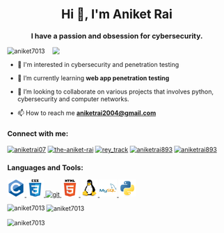 <h1 align="center">Hi 👋, I'm Aniket Rai</h1>
<h3 align="center">I have a passion and obsession for cybersecurity.</h3>
<img align="right" width="400" src="https://www.identityrpg.com/community/uploads/monthly_2018_11/EFC69CFB-1FA9-4D70-B053-CCEC7D033681.thumb.gif.1627beaa8e419ab59f781dce4993187b.gif"> 


<p align="left"> <img src="https://komarev.com/ghpvc/?username=aniket7013&label=Profile%20views&color=0e75b6&style=flat" alt="aniket7013" /> </p>

- 👀 I'm interested in cybersecurity and penetration testing

- 🌱 I’m currently learning **web app penetration testing**

- 💞️ I’m looking to collaborate on various projects that involves python, cybersecurity and computer networks. 

- 📫 How to reach me **aniketrai2004@gmail.com**

<h3 align="left">Connect with me:</h3>
<p align="left">
<a href="https://twitter.com/aniketrai07" target="blank"><img align="center" src="https://raw.githubusercontent.com/rahuldkjain/github-profile-readme-generator/master/src/images/icons/Social/twitter.svg" alt="aniketrai07" height="30" width="40" /></a>
<a href="https://linkedin.com/in/the-aniket-rai" target="blank"><img align="center" src="https://raw.githubusercontent.com/rahuldkjain/github-profile-readme-generator/master/src/images/icons/Social/linked-in-alt.svg" alt="the-aniket-rai" height="30" width="40" /></a>
<a href="https://stackoverflow.com/users/rey_track" target="blank"><img align="center" src="https://raw.githubusercontent.com/rahuldkjain/github-profile-readme-generator/master/src/images/icons/Social/stack-overflow.svg" alt="rey_track" height="30" width="40" /></a>
<a href="https://www.hackerrank.com/aniketrai893" target="blank"><img align="center" src="https://raw.githubusercontent.com/rahuldkjain/github-profile-readme-generator/master/src/images/icons/Social/hackerrank.svg" alt="aniketrai893" height="30" width="40" /></a>
<a href="https://auth.geeksforgeeks.org/user/aniketrai893" target="blank"><img align="center" src="https://raw.githubusercontent.com/rahuldkjain/github-profile-readme-generator/master/src/images/icons/Social/geeks-for-geeks.svg" alt="aniketrai893" height="30" width="40" /></a>
</p>

<h3 align="left">Languages and Tools:</h3>
<p align="left"> <a href="https://www.cprogramming.com/" target="_blank" rel="noreferrer"> <img src="https://raw.githubusercontent.com/devicons/devicon/master/icons/c/c-original.svg" alt="c" width="40" height="40"/> </a> <a href="https://www.w3schools.com/css/" target="_blank" rel="noreferrer"> <img src="https://raw.githubusercontent.com/devicons/devicon/master/icons/css3/css3-original-wordmark.svg" alt="css3" width="40" height="40"/> </a> <a href="https://git-scm.com/" target="_blank" rel="noreferrer"> <img src="https://www.vectorlogo.zone/logos/git-scm/git-scm-icon.svg" alt="git" width="40" height="40"/> </a> <a href="https://www.w3.org/html/" target="_blank" rel="noreferrer"> <img src="https://raw.githubusercontent.com/devicons/devicon/master/icons/html5/html5-original-wordmark.svg" alt="html5" width="40" height="40"/> </a> <a href="https://www.linux.org/" target="_blank" rel="noreferrer"> <img src="https://raw.githubusercontent.com/devicons/devicon/master/icons/linux/linux-original.svg" alt="linux" width="40" height="40"/> </a> <a href="https://www.mysql.com/" target="_blank" rel="noreferrer"> <img src="https://raw.githubusercontent.com/devicons/devicon/master/icons/mysql/mysql-original-wordmark.svg" alt="mysql" width="40" height="40"/> </a> <a href="https://www.python.org" target="_blank" rel="noreferrer"> <img src="https://raw.githubusercontent.com/devicons/devicon/master/icons/python/python-original.svg" alt="python" width="40" height="40"/> </a> </p>

<p><img align="left" src="https://github-readme-stats.vercel.app/api/top-langs?username=aniket7013&show_icons=true&locale=en&layout=compact" alt="aniket7013" /></p>

<p>&nbsp;<img align="center" src="https://github-readme-stats.vercel.app/api?username=aniket7013&show_icons=true&locale=en" alt="aniket7013" /></p>

<p><img align="center" src="https://github-readme-streak-stats.herokuapp.com/?user=aniket7013&" alt="aniket7013" /></p>
